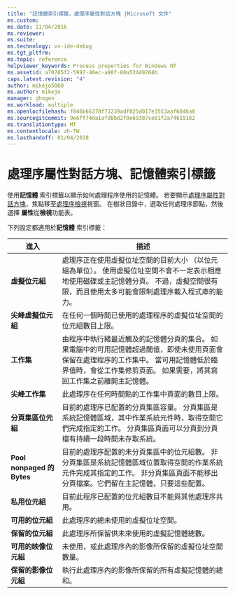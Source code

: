 ```yaml
---
title: "記憶體索引標籤，處理序屬性對話方塊 |Microsoft 文件"
ms.custom: 
ms.date: 11/04/2016
ms.reviewer: 
ms.suite: 
ms.technology: vs-ide-debug
ms.tgt_pltfrm: 
ms.topic: reference
helpviewer_keywords: Process properties for Windows NT
ms.assetid: a70785f2-5997-40ec-a90f-80a52449768b
caps.latest.revision: "4"
author: mikejo5000
ms.author: mikejo
manager: ghogen
ms.workload: multiple
ms.openlocfilehash: f846b66378f73239adf025d017e3553aaf6046a8
ms.sourcegitcommit: 9e6ff74da1afd8bd2f0e69387ce81f2a74619182
ms.translationtype: MT
ms.contentlocale: zh-TW
ms.lasthandoff: 01/04/2018
---
```

# <a name="memory-tab-process-properties-dialog-box"></a>處理序屬性對話方塊、記憶體索引標籤
使用**記憶體** 索引標籤以顯示如何處理程序使用的記憶體。 若要顯示[處理序屬性對話方塊](../debugger/process-properties-dialog-box.md)，焦點移至[處理序檢視](../debugger/processes-view.md)視窗。 在樹狀目錄中，選取任何處理序節點，然後選擇 **屬性**從**檢視**功能表。  
  
 下列設定都適用於**記憶體** 索引標籤：  
  
|進入|描述|  
|-----------|-----------------|  
|**虛擬位元組**|處理序正在使用虛擬位址空間的目前大小 （以位元組為單位）。 使用虛擬位址空間不會不一定表示相應地使用磁碟或主記憶體分頁。 不過，虛擬空間很有限，而且使用太多可能會限制處理序載入程式庫的能力。|  
|**尖峰虛擬位元組**|在任何一個時間已使用的處理程序的虛擬位址空間的位元組數目上限。|  
|**工作集**|由程序中執行緒最近觸及的記憶體分頁的集合。 如果電腦中的可用記憶體超過閾值，即使未使用頁面會保留在處理程序的工作集中。 當可用記憶體低於臨界值時，會從工作集修剪頁面。 如果需要，將其寫回工作集之前離開主記憶體。|  
|**尖峰工作集**|此處理序在任何時間點的工作集中頁面的數目上限。|  
|**分頁集區位元組**|目前的處理序已配置的分頁集區容量。 分頁集區是系統記憶體區域，其中作業系統元件時，取得空間它們完成指定的工作。 分頁集區頁面可以分頁到分頁檔有持續一段時間未存取系統。|  
|**Pool nonpaged 的 Bytes**|目前的處理序配置的未分頁集區中的位元組數。 非分頁集區是系統記憶體區域位置取得空間的作業系統元件完成其指定的工作。 非分頁集區頁面不能移出分頁檔案。它們留在主記憶體，只要這些配置。|  
|**私用位元組**|目前此程序已配置的位元組數目不能與其他處理序共用。|  
|**可用的位元組**|此處理序的總未使用的虛擬位址空間。|  
|**保留的位元組**|此處理序所保留供未來使用的虛擬記憶體總數。|  
|**可用的映像位元組**|未使用，或此處理序內的影像所保留的虛擬位址空間數量。|  
|**保留的影像位元組**|執行此處理序內的影像所保留的所有虛擬記憶體的總和。|